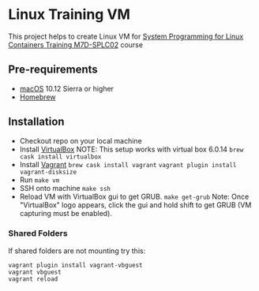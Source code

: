 # Linux Training VM

This project helps to create Linux VM for [System Programming for Linux Containers Training M7D-SPLC02](http://man7.org/training/sys_prog_lxcon/index.html) course

## Pre-requirements

- [macOS](https://en.wikipedia.org/wiki/MacOS) 10.12 Sierra or higher
- [Homebrew](https://brew.sh/)

## Installation

- Checkout repo on your local machine
- Install [VirtualBox](https://www.virtualbox.org/)
  NOTE: This setup works with virtual box 6.0.14
  `brew cask install virtualbox`
- Install [Vagrant](https://www.vagrantup.com/intro/index.html)
  `brew cask install vagrant`
  `vagrant plugin install vagrant-disksize`
- Run
  `make vm`
- SSH onto machine
  `make ssh`
- Reload VM with VirtualBox gui to get GRUB.
  `make get-grub`
  Note: Once "VirtualBox" logo appears, click the gui and hold shift
  to get GRUB (VM capturing must be enabled).

### Shared Folders

If shared folders are not mounting try this:

```
vagrant plugin install vagrant-vbguest
vagrant vbguest
vagrant reload
```
